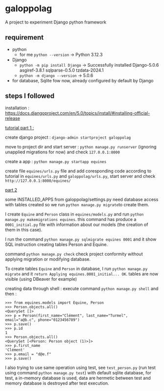 # galoppolag
A project to experiment Django python framework


## requirement
* python
    * for me `python --version` -> Python 3.12.3
* Django
    * `python -m pip install Django` -> Successfully installed Django-5.0.6 asgiref-3.8.1 sqlparse-0.5.0 tzdata-2024.1
    * `python -m django --version` -> 5.0.6
* for database, Sqlite fow now, already configured by default by Django

## steps I followed 

installation : https://docs.djangoproject.com/en/5.0/topics/install/#installing-official-release


[tutorial part 1 :](https://docs.djangoproject.com/en/5.0/intro/tutorial01/)

create django project : `django-admin startproject galoppolag`

move to project dir and start server : `python manage.py runserver` (ignoring unapplied migrations for now) and check `127.0.0.1:8000`

create a app : `python manage.py startapp equines`

create file `equines/urls.py` file and add coresponding code according to tutorial in `equines/urls.py` and `galoppolag/urls.py`, start server and check `http://127.0.0.1:8000/equines/`

[part 2](https://docs.djangoproject.com/fr/5.0/intro/tutorial02/)

some INSTALLED_APPS from galoppolag/settings.py need database access with tables created so we run `python manage.py migrate`to create them.

I create `Equine` and `Person` class in `equines/models.py` and run `python manage.py makemigrations equines`. 
this command has produce a `0001_initial.py` file with information about our models (the creation of them in this case).

I run the command `python manage.py sqlmigrate equines 0001` and it show SQL instruction creating tables Person and Equine.

command `python manage.py check` check project conformity without applying migration or modifying database.

To create tables  `Equine` and `Person` in database, I run `python manage.py migrate` and it `return Applying equines.0001_initial... OK`. tables are now visible (using DBeaver for example)

creating data through shell :
execute command `python manage.py shell` and then :
```
>>> from equines.models import Equine, Person
>>> Person.objects.all()
<QuerySet []>
>>> p = Person(first_name="Clément", last_name="Turmel", email="a@b.c", phone="0123456789")
>>> p.save()
>>> p.id
1
>>> Person.objects.all()
<QuerySet [<Person: Person object (1)>]>
>>> p.first_name 
'Clément'
>>> p.email = "d@e.f"
>>> p.save()
```

I also trying to use same operation using test, see  `test_person.py` (run test using command `python manage.py test`)
with default sqlite database, for test, a in-memory database is used, data are hermetic between test and memory database is destroyed after test execution.

